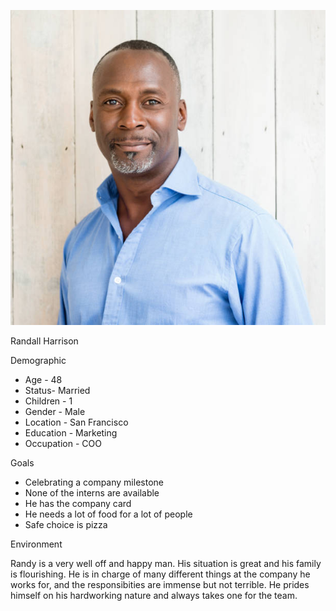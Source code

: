 ![person-12.jpg](portraits%2Fperson-12.jpg)

Randall Harrison

Demographic
- Age - 48
- Status- Married
- Children - 1
- Gender - Male
- Location - San Francisco
- Education - Marketing
- Occupation - COO

Goals
- Celebrating a company milestone
- None of the interns are available
- He has the company card
- He needs a lot of food for a lot of people
- Safe choice is pizza

Environment

Randy is a very well off and happy man. His situation is great and his family is flourishing. He is in charge of many different things at the company he works for, and the responsibities are immense but not terrible. He prides himself on his hardworking nature and always takes one for the team. 
